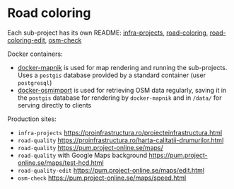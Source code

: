 # Road coloring

Each sub-project has its own README: [infra-projects](infra-projects),  [road-coloring](road-coloring),  [road-coloring-edit](road-coloring-edit),  [osm-check](osm-check)

Docker containers: 
- [docker-mapnik](docker-mapnik) is used for map rendering and running the sub-projects. Uses a `postgis` database provided by a standard container (user `postgresql`)
- [docker-osmimport](docker-osmimport) is used for retrieving OSM data regularly, saving it in the `postgis` database for rendering by `docker-mapnik` and in `/data/` for serving directly to clients

Production sites:
- `infra-projects` https://proinfrastructura.ro/proiecteinfrastructura.html  
- `road-quality` https://proinfrastructura.ro/harta-calitatii-drumurilor.html
- `road-quality` https://pum.project-online.se/maps/
- `road-quality` with Google Maps background https://pum.project-online.se/maps/test-hcd.html
- `road-quality-edit` https://pum.project-online.se/maps/edit.html
- `osm-check` https://pum.project-online.se/maps/speed.html
